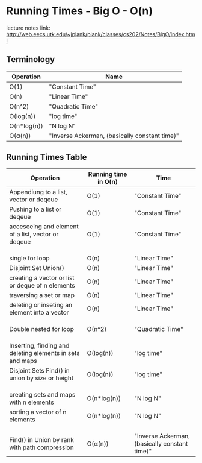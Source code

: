 # Running Times - Big O - O(n)
lecture notes link: http://web.eecs.utk.edu/~jplank/plank/classes/cs202/Notes/BigO/index.html


## Terminology

| Operation | Name |
| ----------- | ----------- |
|O(1)          |  "Constant Time" |
|O(n)          |  "Linear Time"|
|O(n^2)        |  "Quadratic Time"|
|O(log(n))     |  "log time"|
|O(n*log(n))   |  "N log N"|
|O(α(n))       |  "Inverse Ackerman, (basically constant time)"|

## Running Times Table

| Operation | Running time in O(n) | Time |
| ----------- | ----------- | ----------- |
|Appendiung to a list, vector or deqeue|O(1)          |  "Constant Time" |
|Pushing to a list or deqeue|O(1)          |  "Constant Time" |
|acceseeing and element of a list, vector or deqeue|O(1)          |  "Constant Time" |
||||
||||
||||
|single for loop|O(n)          |  "Linear Time"|
|Disjoint Set Union()|O(n)          |  "Linear Time"|
|creating a vector or list or deque of n elements|O(n)          |  "Linear Time"|
|traversing a set or map|O(n)          |  "Linear Time"|
|deleting or inseting an element into a vector |O(n)          |  "Linear Time"|
||||
||||
||||
|Double nested for loop|O(n^2)        |  "Quadratic Time"|
||||
||||
||||
|Inserting, finding and deleting elements in sets and maps|O(log(n))     |  "log time"|
|Disjoint Sets Find() in union by size or height|O(log(n))     |  "log time"|
||||
||||
||||
|creating sets and maps with n elements|O(n*log(n))   |  "N log N"|
|sorting a vector of n elements|O(n*log(n))   |  "N log N"|
||||
||||
||||
|Find() in Union by rank with path compression|O(α(n))       |  "Inverse Ackerman, (basically constant time)"|